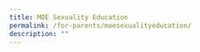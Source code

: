 ```yaml
---
title: MOE Sexuality Education
permalink: /for-parents/moesexualityeducation/
description: ""
---
```

